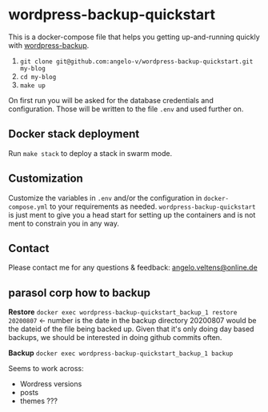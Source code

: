 # wordpress-backup-quickstart

This is a docker-compose file that helps you getting up-and-running quickly with [wordpress-backup](https://github.com/angelo-v/wordpress-backup).

1. ```git clone git@github.com:angelo-v/wordpress-backup-quickstart.git my-blog```
2. ```cd my-blog```
3. ```make up```

On first run you will be asked for the database credentials and configuration. Those will be written to the file `.env` and used further on.

## Docker stack deployment

Run `make stack` to deploy a stack in swarm mode.

## Customization

Customize the variables in ```.env``` and/or the configuration in ```docker-compose.yml``` to your requirements as needed. ```wordpress-backup-quickstart``` is just ment to give you a head start for setting up the containers and is not ment to constrain you in any way.

## Contact

Please contact me for any questions & feedback: angelo.veltens@online.de


## parasol corp how to backup

**Restore**
`docker exec wordpress-backup-quickstart_backup_1 restore 20200807`  <- number is the date in the backup directory
20200807 would be the dateid of the file being backed up. Given that it's only doing day based backups, we should be interested in doing github commits often.

**Backup**
`docker exec wordpress-backup-quickstart_backup_1 backup`

Seems to work across:
- Wordress versions
- posts
- themes ???